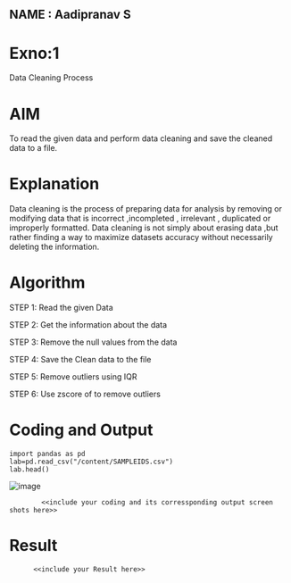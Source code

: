 ## NAME : Aadipranav S
# Exno:1
Data Cleaning Process

# AIM
To read the given data and perform data cleaning and save the cleaned data to a file.

# Explanation
Data cleaning is the process of preparing data for analysis by removing or modifying data that is incorrect ,incompleted , irrelevant , duplicated or improperly formatted. Data cleaning is not simply about erasing data ,but rather finding a way to maximize datasets accuracy without necessarily deleting the information.

# Algorithm
STEP 1: Read the given Data

STEP 2: Get the information about the data

STEP 3: Remove the null values from the data

STEP 4: Save the Clean data to the file

STEP 5: Remove outliers using IQR

STEP 6: Use zscore of to remove outliers

# Coding and Output
```
import pandas as pd
lab=pd.read_csv("/content/SAMPLEIDS.csv")
lab.head()
```
![image](https://github.com/user-attachments/assets/8d70d4bb-29f0-444a-a2c0-454764fdbc78)

            <<include your coding and its corressponding output screen shots here>>
# Result
          <<include your Result here>>

